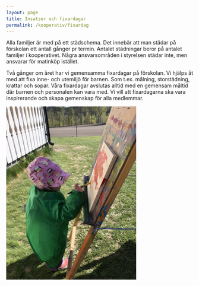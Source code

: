 ```yaml
---
layout: page
title: Insatser och fixardagar
permalink: /kooperativ/fixardag
---
```


Alla familjer är med på ett städschema. Det innebär att man städar på förskolan ett antall gånger pr termin. Antalet städningar beror på antalet familjer i kooperativet. Några ansvarsområden i styrelsen städar inte, men ansvarar för matinköp istället. 

Två gånger om året har vi gemensamma fixardagar på förskolan. Vi hjälps åt med att fixa inne- och utemiljö för barnen. Som t.ex. målning, storstädning, krattar och sopar. 
Våra fixardagar avslutas alltid med en gemensam måltid där barnen och personalen kan vara med. Vi vill att fixardagarna ska vara inspirerande och skapa gemenskap för alla medlemmar. 

![Fixardagen avslutas med fika](/img/fixardag.jpg)